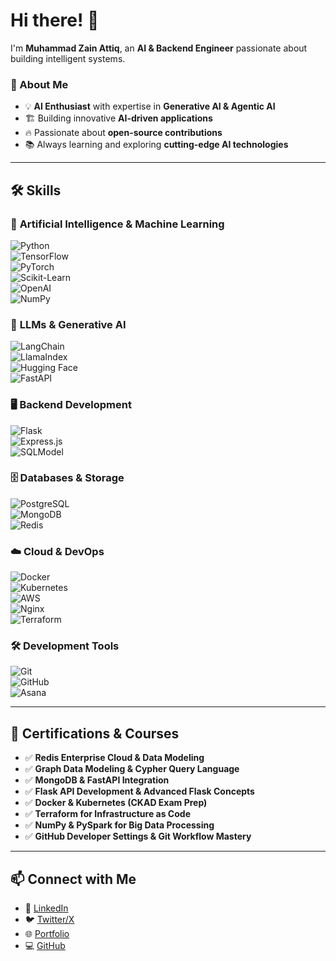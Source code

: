 
# Hi there! 👋  

I'm **Muhammad Zain Attiq**, an **AI & Backend Engineer** passionate about building intelligent systems.  

### 🚀 About Me  
- 💡 **AI Enthusiast** with expertise in **Generative AI & Agentic AI**  
- 🏗️ Building innovative **AI-driven applications**  
- 🔥 Passionate about **open-source contributions**  
- 📚 Always learning and exploring **cutting-edge AI technologies**  

---

## 🛠️ Skills  

### 🤖 **Artificial Intelligence & Machine Learning**  
![Python](https://img.shields.io/badge/Python-3776AB?style=for-the-badge&logo=python&logoColor=white)  
![TensorFlow](https://img.shields.io/badge/TensorFlow-FF6F00?style=for-the-badge&logo=tensorflow&logoColor=white)  
![PyTorch](https://img.shields.io/badge/PyTorch-EE4C2C?style=for-the-badge&logo=pytorch&logoColor=white)  
![Scikit-Learn](https://img.shields.io/badge/Scikit%20Learn-F7931E?style=for-the-badge&logo=scikitlearn&logoColor=white)  
![OpenAI](https://img.shields.io/badge/OpenAI-412991?style=for-the-badge&logo=openai&logoColor=white)  
![NumPy](https://img.shields.io/badge/NumPy-013243?style=for-the-badge&logo=numpy&logoColor=white)  

### 🧠 **LLMs & Generative AI**  
![LangChain](https://img.shields.io/badge/LangChain-0A192F?style=for-the-badge)  
![LlamaIndex](https://img.shields.io/badge/LlamaIndex-1E88E5?style=for-the-badge)  
![Hugging Face](https://img.shields.io/badge/Hugging%20Face-FFAE33?style=for-the-badge&logo=huggingface&logoColor=white)  
![FastAPI](https://img.shields.io/badge/FastAPI-009688?style=for-the-badge&logo=fastapi&logoColor=white)  

### 🖥️ **Backend Development**  
![Flask](https://img.shields.io/badge/Flask-000000?style=for-the-badge&logo=flask&logoColor=white)  
![Express.js](https://img.shields.io/badge/Express.js-404D59?style=for-the-badge)  
![SQLModel](https://img.shields.io/badge/SQLModel-336791?style=for-the-badge)  

### 🗄️ **Databases & Storage**  
![PostgreSQL](https://img.shields.io/badge/PostgreSQL-336791?style=for-the-badge&logo=postgresql&logoColor=white)  
![MongoDB](https://img.shields.io/badge/MongoDB-47A248?style=for-the-badge&logo=mongodb&logoColor=white)  
![Redis](https://img.shields.io/badge/Redis-DC382D?style=for-the-badge&logo=redis&logoColor=white)  

### ☁️ **Cloud & DevOps**  
![Docker](https://img.shields.io/badge/Docker-2496ED?style=for-the-badge&logo=docker&logoColor=white)  
![Kubernetes](https://img.shields.io/badge/Kubernetes-326CE5?style=for-the-badge&logo=kubernetes&logoColor=white)  
![AWS](https://img.shields.io/badge/AWS-232F3E?style=for-the-badge&logo=amazon-aws&logoColor=white)  
![Nginx](https://img.shields.io/badge/Nginx-009639?style=for-the-badge&logo=nginx&logoColor=white)  
![Terraform](https://img.shields.io/badge/Terraform-7B42BC?style=for-the-badge&logo=terraform&logoColor=white)  

### 🛠️ **Development Tools**  
![Git](https://img.shields.io/badge/Git-F05032?style=for-the-badge&logo=git&logoColor=white)  
![GitHub](https://img.shields.io/badge/GitHub-181717?style=for-the-badge&logo=github&logoColor=white)  
![Asana](https://img.shields.io/badge/Asana-273347?style=for-the-badge&logo=asana&logoColor=white)  

---

## 📜 Certifications & Courses  
- ✅ **Redis Enterprise Cloud & Data Modeling**  
- ✅ **Graph Data Modeling & Cypher Query Language**  
- ✅ **MongoDB & FastAPI Integration**  
- ✅ **Flask API Development & Advanced Flask Concepts**  
- ✅ **Docker & Kubernetes (CKAD Exam Prep)**  
- ✅ **Terraform for Infrastructure as Code**  
- ✅ **NumPy & PySpark for Big Data Processing**  
- ✅ **GitHub Developer Settings & Git Workflow Mastery**  

---

## 📫 Connect with Me  
- 🔗 [LinkedIn](https://www.linkedin.com/in/your-profile)  
- 🐦 [Twitter/X](https://twitter.com/your-profile)  
- 🌐 [Portfolio](https://your-website.com)  
- 💻 [GitHub](https://github.com/Muhammadzainattiq)  

